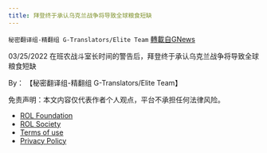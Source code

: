 ```yaml
---
title: 拜登终于承认乌克兰战争将导致全球粮食短缺
---
```

`秘密翻译组-精翻组 G-Translators/Elite Team` [轉載自GNews](https://gnews.org/zh-hans/2238309/)

03/25/2022 在班农战斗室长时间的警告后，拜登终于承认乌克兰战争将导致全球粮食短缺
  
By： 【秘密翻译组-精翻组 G-Translators/Elite Team】

免责声明：本文内容仅代表作者个人观点，平台不承担任何法律风险。
  
- [ROL Foundation](https://rolfoundation.org/)
- [ROL Society](https://rolsociety.org/)
- [Terms of use](https://gnews.org/terms-of-use-3/)
- [Privacy Policy](https://gnews.org/privacy-policy/)
